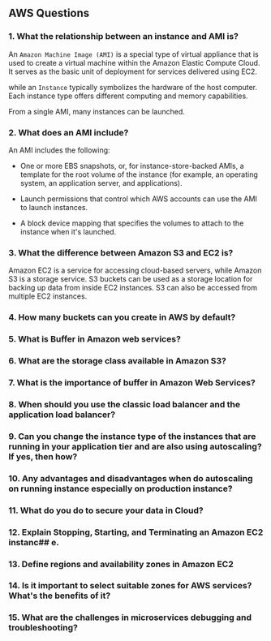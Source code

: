 ## AWS Questions
### 1. What the relationship between an instance and AMI is?

An `Amazon Machine Image (AMI)` is a special type of virtual appliance that is used to create a virtual machine within the Amazon Elastic Compute Cloud. It serves as the basic unit of deployment for services delivered using EC2.

while an `Instance` typically symbolizes the hardware of the host computer. Each instance type offers different computing and memory capabilities. 

From a single AMI, many instances can be launched.

### 2. What does an AMI include?

An AMI includes the following:

- One or more EBS snapshots, or, for instance-store-backed AMIs, a template for the root volume of the instance (for example, an operating system, an application server, and applications).

- Launch permissions that control which AWS accounts can use the AMI to launch instances.

- A block device mapping that specifies the volumes to attach to the instance when it's launched.

### 3. What the difference between Amazon S3 and EC2 is?

Amazon EC2 is a service for accessing cloud-based servers, while Amazon S3 is a storage service.
S3 buckets can be used as a storage location for backing up data from inside EC2 instances. S3 can also be accessed from multiple EC2 instances.

### 4. How many buckets can you create in AWS by default?
### 5. What is Buffer in Amazon web services?
### 6. What are the storage class available in Amazon S3?
### 7. What is the importance of buffer in Amazon Web Services?
### 8. When should you use the classic load balancer and the application load balancer?
### 9. Can you change the instance type of the instances that are running in your application tier and are also using autoscaling? If yes, then how?
### 10. Any advantages and disadvantages when do autoscaling on running instance especially on production instance?
### 11. What do you do to secure your data in Cloud?
### 12. Explain Stopping, Starting, and Terminating an Amazon EC2 instanc## e.
### 13. Define regions and availability zones in Amazon EC2
### 14. Is it important to select suitable zones for AWS services? What's the benefits of it?
### 15. What are the challenges in microservices debugging and troubleshooting?